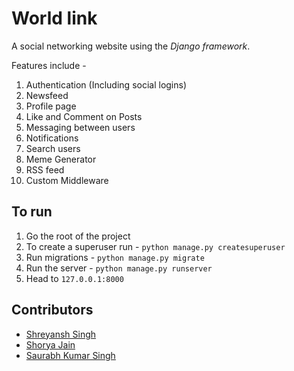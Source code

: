 World link
=========

A social networking website using the *Django framework*.  

Features include -  
1. Authentication (Including social logins)
2. Newsfeed
3. Profile page
4. Like and Comment on Posts
5. Messaging between users
6. Notifications
7. Search users
8. Meme Generator
9. RSS feed
10. Custom Middleware

## To run

1. Go the root of the project
2. To create a superuser run - `python manage.py createsuperuser`
3. Run migrations -  `python manage.py migrate`
4. Run the server - `python manage.py runserver`
5. Head to `127.0.0.1:8000`

## Contributors  
* [Shreyansh Singh](https://github.com/shreyansh26)
* [Shorya Jain](https://github.com/SJ255)
* [Saurabh Kumar Singh](https://github.com/saurabh303)

